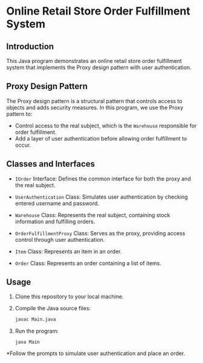 # Online Retail Store Order Fulfillment System

## Introduction

This Java program demonstrates an online retail store order fulfillment system that implements the Proxy design pattern with user authentication.

## Proxy Design Pattern

The Proxy design pattern is a structural pattern that controls access to objects and adds security measures. In this program, we use the Proxy pattern to:

- Control access to the real subject, which is the `Warehouse` responsible for order fulfillment.
- Add a layer of user authentication before allowing order fulfillment to occur.

## Classes and Interfaces

- `IOrder` Interface: Defines the common interface for both the proxy and the real subject.

- `UserAuthentication` Class: Simulates user authentication by checking entered username and password.

- `Warehouse` Class: Represents the real subject, containing stock information and fulfilling orders.

- `OrderFulfillmentProxy` Class: Serves as the proxy, providing access control through user authentication.

- `Item` Class: Represents an item in an order.

- `Order` Class: Represents an order containing a list of items.

## Usage

1. Clone this repository to your local machine.

2. Compile the Java source files:

   ```bash
   javac Main.java

3. Run the program:
   
   `java Main`
   
*Follow the prompts to simulate user authentication and place an order.

